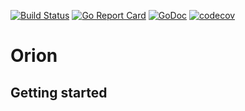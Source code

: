[![Build Status](https://travis-ci.org/wesovilabs/orion.svg?branch=master)](https://travis-ci.org/wesovilabs/orion)
[![Go Report Card](https://goreportcard.com/badge/github.com/wesovilabs/orion)](https://goreportcard.com/report/github.com/wesovilabs/orion)
[![GoDoc](https://godoc.org/github.com/wesovilabs/orion?status.svg)](https://godoc.org/github.com/wesovilabs/orion)
[![codecov](https://codecov.io/gh/wesovilabs/orion/branch/master/graph/badge.svg)](https://codecov.io/gh/wesovilabs/orion)


# Orion

## Getting started
    
